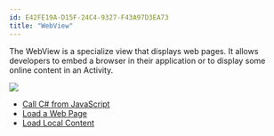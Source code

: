 ```yaml
---
id: E42FE19A-D15F-24C4-9327-F43A97D3EA73
title: "WebView"
---
```


The WebView is a specialize view that displays web pages. It allows
developers to embed a browser in their application or to display some online
content in an Activity.

 [ ![](Images/LoadWebPage.png)](Images/LoadWebPage.png)

-   [Call C# from JavaScript](/Recipes/android/controls/webview/call_csharp_from_javascript) 
-   [Load a Web Page](/Recipes/android/controls/webview/load_a_web_page/) 
-   [Load Local Content](/Recipes/android/controls/webview/load_local_content)
